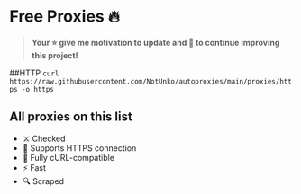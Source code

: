 # Free Proxies 🔥

> **Your ⭐ give me motivation to update and 💪 to continue improving this project!**

##HTTP `curl https://raw.githubusercontent.com/NotUnko/autoproxies/main/proxies/https -o https`


## All proxies on this list
* ⚔️ Checked
* 🔐 Supports HTTPS connection
* 🔗 Fully cURL-compatible
* ⚡ Fast
* 🔍 Scraped
